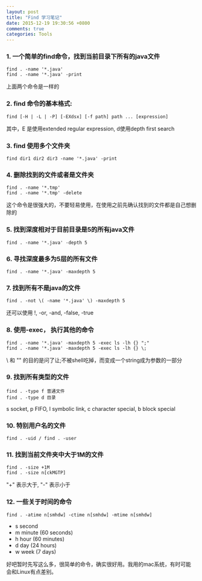 ```yaml
---
layout: post
title: "Find 学习笔记"
date: 2015-12-19 19:30:56 +0800
comments: true
categories: Tools
---
```


### 1. 一个简单的find命令，找到当前目录下所有的java文件
```
find . -name '*.java'
find . -name '*.java' -print 
```
上面两个命令是一样的

### 2. find 命令的基本格式:
```
find [-H | -L | -P] [-EXdsx] [-f path] path ... [expression]
```
其中，E 是使用extended regular expression, d使用depth first search

### 3. find 使用多个文件夹
```
find dir1 dir2 dir3 -name '*.java' -print
```

### 4. 删除找到的文件或者是文件夹
```
find . -name '*.tmp'
find . -name '*.tmp' -delete
```
这个命令是很强大的，不要轻易使用，在使用之前先确认找到的文件都是自己想删除的

### 5. 找到深度相对于目前目录是5的所有java文件
```
find . -name '*.java' -depth 5
```

### 6. 寻找深度最多为5层的所有文件
```
find . -name '*.java' -maxdepth 5
```

### 7. 找到所有不是java的文件
```
find . -not \( -name '*.java' \) -maxdepth 5
```
还可以使用 \!, -or, -and, -false, -true

### 8. 使用-exec， 执行其他的命令
```
find . -name '*.java' -maxdepth 5 -exec ls -lh {} ";"
find . -name '*.java' -maxdepth 5 -exec ls -lh {} \;
```
\ 和 "" 的目的是问了让;不被shell吃掉，而变成一个string成为参数的一部分

### 9.  找到所有类型的文件
```
find . -type f 普通文件
find . -type d 目录
```
s socket, p FIFO, l symbolic link, c character special, b block special 

### 10. 特别用户名的文件
```
find . -uid / find . -user
```

### 11. 找到当前文件夹中大于1M的文件
```
find . -size +1M
find . -size n[ckMGTP] 
```
"+" 表示大于, "-" 表示小于

### 12. 一些关于时间的命令
```
find . -atime n[smhdw] -ctime n[smhdw] -mtime n[smhdw]
```
- s       second
- m       minute (60 seconds)
- h       hour (60 minutes)
- d       day (24 hours)
- w       week (7 days)

好吧暂时先写这么多，很简单的命令，确实很好用。我用的mac系统，有时可能会和Linux有点差别。
